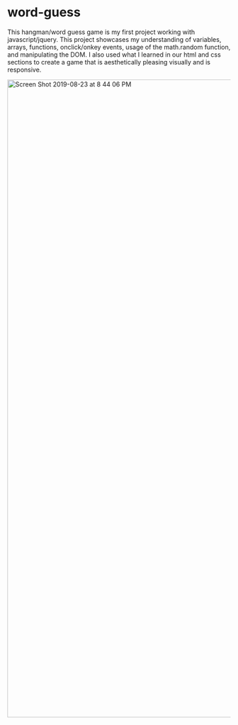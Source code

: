 # word-guess

This hangman/word guess game is my first project working with javascript/jquery. This project showcases my understanding of variables, arrays, functions, onclick/onkey events, usage of the math.random function, and manipulating the DOM. I also used what I learned in our html and css sections to create a game that is aesthetically pleasing visually and is responsive. 

<img width="1440" alt="Screen Shot 2019-08-23 at 8 44 06 PM" src="https://user-images.githubusercontent.com/50184318/63632202-cf257800-c5e6-11e9-9e00-1828d373487d.png">
